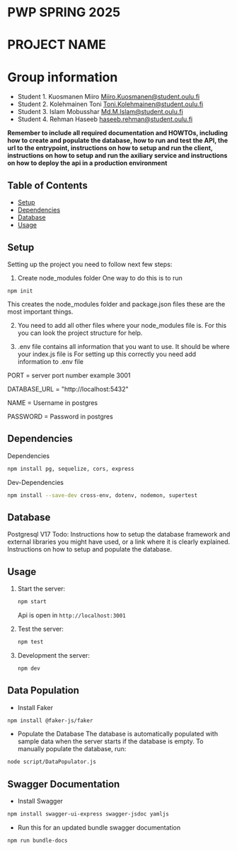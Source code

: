 # PWP SPRING 2025
# PROJECT NAME
# Group information
* Student 1. Kuosmanen Miiro Miiro.Kuosmanen@student.oulu.fi
* Student 2. Kolehmainen Toni Toni.Kolehmainen@student.oulu.fi
* Student 3. Islam Mobusshar 	Md.M.Islam@student.oulu.fi
* Student 4. Rehman Haseeb haseeb.rehman@student.oulu.fi


__Remember to include all required documentation and HOWTOs, including how to create and populate the database, how to run and test the API, the url to the entrypoint, instructions on how to setup and run the client, instructions on how to setup and run the axiliary service and instructions on how to deploy the api in a production environment__

## Table of Contents
- [Setup](#setup)
- [Dependencies](#dependencies)
- [Database](#database)
- [Usage](#usage)

## Setup
Setting up the project you need to follow next few steps:

1. Create node_modules folder
One way to do this is to run
```init
npm init
```
This creates the node_modules folder and package.json files these are the most important things.

2. You need to add all other files where your node_modules file is. For this you can look the project structure for help.

3. .env file contains all information that you want to use. It should be where your index.js file is
For setting up this correctly you need add information to .env file

PORT = server port number example 3001

DATABASE_URL = "http://localhost:5432"

NAME = Username in postgres

PASSWORD = Password in postgres

## Dependencies
Dependencies
```sh
npm install pg, sequelize, cors, express
```
Dev-Dependencies
```sh
npm install --save-dev cross-env, dotenv, nodemon, supertest
```

## Database
Postgresql V17
Todo:
Instructions how to setup the database framework and external libraries you might have used, or a link where it is clearly explained.
Instructions on how to setup and populate the database.
## Usage

1. Start the server:
    ```sh
    npm start
    ```
    Api is open in `http://localhost:3001`

2. Test the server:
    ```sh
    npm test
    ```
3. Development the server:
    ```sh
    npm dev
    ```

## Data Population
- Install Faker
```sh
npm install @faker-js/faker
```
- Populate the Database
The database is automatically populated with sample data when the server starts if the database is empty. To manually populate the database, run:
```sh
node script/DataPopulator.js
```

## Swagger Documentation
- Install Swagger
```sh
npm install swagger-ui-express swagger-jsdoc yamljs
```
- Run this for an updated bundle swagger documentation
```sh
npm run bundle-docs
```